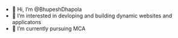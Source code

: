 - 👋 Hi, I’m @BhupeshDhapola
- 👀 I’m interested in devloping and building dynamic websites and applicatons
- 🌱 I’m currently pursuing MCA

<!---
BhupeshDhapola/BhupeshDhapola is a ✨ special ✨ repository because its `README.md` (this file) appears on your GitHub profile.
You can click the Preview link to take a look at your changes.
--->
